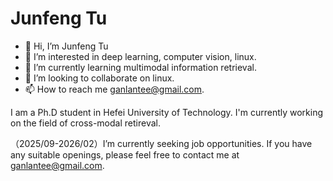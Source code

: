 # Junfeng Tu

- 👋 Hi, I’m Junfeng Tu
- 👀 I’m interested in deep learning, computer vision, linux.
- 🌱 I’m currently learning multimodal information retrieval.
- 💞️ I’m looking to collaborate on linux.
- 📫 How to reach me ganlantee@gmail.com.

<!---
kalenforn/kalenforn is a ✨ special ✨ repository because its `README.md` (this file) appears on your GitHub profile.
You can click the Preview link to take a look at your changes.
--->


I am a Ph.D student in Hefei University of Technology. I'm currently working on the field of cross-modal retireval.

（2025/09-2026/02）I’m currently seeking job opportunities. If you have any suitable openings, please feel free to contact me at ganlantee@gmail.com.
 
